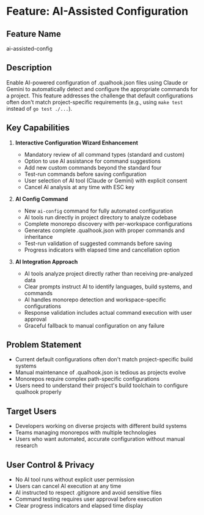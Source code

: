 # Feature: AI-Assisted Configuration

## Feature Name
ai-assisted-config

## Description
Enable AI-powered configuration of .qualhook.json files using Claude or Gemini to automatically detect and configure the appropriate commands for a project. This feature addresses the challenge that default configurations often don't match project-specific requirements (e.g., using `make test` instead of `go test ./...`).

## Key Capabilities
1. **Interactive Configuration Wizard Enhancement**
   - Mandatory review of all command types (standard and custom)
   - Option to use AI assistance for command suggestions
   - Add new custom commands beyond the standard four
   - Test-run commands before saving configuration
   - User selection of AI tool (Claude or Gemini) with explicit consent
   - Cancel AI analysis at any time with ESC key

2. **AI Config Command**
   - New `ai-config` command for fully automated configuration
   - AI tools run directly in project directory to analyze codebase
   - Complete monorepo discovery with per-workspace configurations
   - Generates complete .qualhook.json with proper commands and inheritance
   - Test-run validation of suggested commands before saving
   - Progress indicators with elapsed time and cancellation option

3. **AI Integration Approach**
   - AI tools analyze project directly rather than receiving pre-analyzed data
   - Clear prompts instruct AI to identify languages, build systems, and commands
   - AI handles monorepo detection and workspace-specific configurations
   - Response validation includes actual command execution with user approval
   - Graceful fallback to manual configuration on any failure

## Problem Statement
- Current default configurations often don't match project-specific build systems
- Manual maintenance of .qualhook.json is tedious as projects evolve
- Monorepos require complex path-specific configurations
- Users need to understand their project's build toolchain to configure qualhook properly

## Target Users
- Developers working on diverse projects with different build systems
- Teams managing monorepos with multiple technologies
- Users who want automated, accurate configuration without manual research

## User Control & Privacy
- No AI tool runs without explicit user permission
- Users can cancel AI execution at any time
- AI instructed to respect .gitignore and avoid sensitive files
- Command testing requires user approval before execution
- Clear progress indicators and elapsed time display